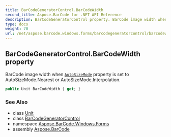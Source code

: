 ```yaml
---
title: BarCodeGeneratorControl.BarCodeWidth
second_title: Aspose.BarCode for .NET API Reference
description: BarCodeGeneratorControl property. BarCode image width when AutoSizeMode property is set to AutoSizeMode.Nearest or AutoSizeMode.Interpolation
type: docs
weight: 70
url: /net/aspose.barcode.windows.forms/barcodegeneratorcontrol/barcodewidth/
---
```

## BarCodeGeneratorControl.BarCodeWidth property

BarCode image width when [`AutoSizeMode`](../../../aspose.barcode.generation/autosizemode/) property is set to AutoSizeMode.Nearest or AutoSizeMode.Interpolation.

```csharp
public Unit BarCodeWidth { get; }
```

### See Also

* class [Unit](../../../aspose.barcode.generation/unit/)
* class [BarCodeGeneratorControl](../)
* namespace [Aspose.BarCode.Windows.Forms](../../barcodegeneratorcontrol/)
* assembly [Aspose.BarCode](../../../)


